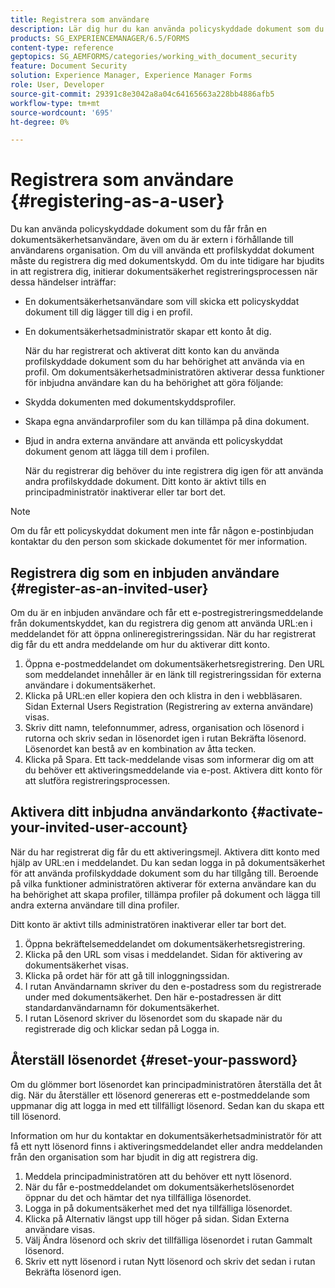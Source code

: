 ```yaml
---
title: Registrera som användare
description: Lär dig hur du kan använda policyskyddade dokument som du får från en dokumentsäkerhetsanvändare, även om du är extern i förhållande till användarens organisation.
products: SG_EXPERIENCEMANAGER/6.5/FORMS
content-type: reference
geptopics: SG_AEMFORMS/categories/working_with_document_security
feature: Document Security
solution: Experience Manager, Experience Manager Forms
role: User, Developer
source-git-commit: 29391c8e3042a8a04c64165663a228bb4886afb5
workflow-type: tm+mt
source-wordcount: '695'
ht-degree: 0%

---
```


# Registrera som användare {#registering-as-a-user}

Du kan använda policyskyddade dokument som du får från en dokumentsäkerhetsanvändare, även om du är extern i förhållande till användarens organisation. Om du vill använda ett profilskyddat dokument måste du registrera dig med dokumentskydd. Om du inte tidigare har bjudits in att registrera dig, initierar dokumentsäkerhet registreringsprocessen när dessa händelser inträffar:

* En dokumentsäkerhetsanvändare som vill skicka ett policyskyddat dokument till dig lägger till dig i en profil.
* En dokumentsäkerhetsadministratör skapar ett konto åt dig.

  När du har registrerat och aktiverat ditt konto kan du använda profilskyddade dokument som du har behörighet att använda via en profil. Om dokumentsäkerhetsadministratören aktiverar dessa funktioner för inbjudna användare kan du ha behörighet att göra följande:

* Skydda dokumenten med dokumentskyddsprofiler.
* Skapa egna användarprofiler som du kan tillämpa på dina dokument.
* Bjud in andra externa användare att använda ett policyskyddat dokument genom att lägga till dem i profilen.

  När du registrerar dig behöver du inte registrera dig igen för att använda andra profilskyddade dokument. Ditt konto är aktivt tills en principadministratör inaktiverar eller tar bort det.

>[!NOTE]
>
>Om du får ett policyskyddat dokument men inte får någon e-postinbjudan kontaktar du den person som skickade dokumentet för mer information.

## Registrera dig som en inbjuden användare {#register-as-an-invited-user}

Om du är en inbjuden användare och får ett e-postregistreringsmeddelande från dokumentskyddet, kan du registrera dig genom att använda URL:en i meddelandet för att öppna onlineregistreringssidan. När du har registrerat dig får du ett andra meddelande om hur du aktiverar ditt konto.

1. Öppna e-postmeddelandet om dokumentsäkerhetsregistrering. Den URL som meddelandet innehåller är en länk till registreringssidan för externa användare i dokumentsäkerhet.
1. Klicka på URL:en eller kopiera den och klistra in den i webbläsaren. Sidan External Users Registration (Registrering av externa användare) visas.
1. Skriv ditt namn, telefonnummer, adress, organisation och lösenord i rutorna och skriv sedan in lösenordet igen i rutan Bekräfta lösenord. Lösenordet kan bestå av en kombination av åtta tecken.
1. Klicka på Spara. Ett tack-meddelande visas som informerar dig om att du behöver ett aktiveringsmeddelande via e-post. Aktivera ditt konto för att slutföra registreringsprocessen.

## Aktivera ditt inbjudna användarkonto {#activate-your-invited-user-account}

När du har registrerat dig får du ett aktiveringsmejl. Aktivera ditt konto med hjälp av URL:en i meddelandet. Du kan sedan logga in på dokumentsäkerhet för att använda profilskyddade dokument som du har tillgång till. Beroende på vilka funktioner administratören aktiverar för externa användare kan du ha behörighet att skapa profiler, tillämpa profiler på dokument och lägga till andra externa användare till dina profiler.

Ditt konto är aktivt tills administratören inaktiverar eller tar bort det.

1. Öppna bekräftelsemeddelandet om dokumentsäkerhetsregistrering.
1. Klicka på den URL som visas i meddelandet. Sidan för aktivering av dokumentsäkerhet visas.
1. Klicka på ordet här för att gå till inloggningssidan.
1. I rutan Användarnamn skriver du den e-postadress som du registrerade under med dokumentsäkerhet. Den här e-postadressen är ditt standardanvändarnamn för dokumentsäkerhet.
1. I rutan Lösenord skriver du lösenordet som du skapade när du registrerade dig och klickar sedan på Logga in.

## Återställ lösenordet {#reset-your-password}

Om du glömmer bort lösenordet kan principadministratören återställa det åt dig. När du återställer ett lösenord genereras ett e-postmeddelande som uppmanar dig att logga in med ett tillfälligt lösenord. Sedan kan du skapa ett till lösenord.

Information om hur du kontaktar en dokumentsäkerhetsadministratör för att få ett nytt lösenord finns i aktiveringsmeddelandet eller andra meddelanden från den organisation som har bjudit in dig att registrera dig.

1. Meddela principadministratören att du behöver ett nytt lösenord.
1. När du får e-postmeddelandet om dokumentsäkerhetslösenordet öppnar du det och hämtar det nya tillfälliga lösenordet.
1. Logga in på dokumentsäkerhet med det nya tillfälliga lösenordet.
1. Klicka på Alternativ längst upp till höger på sidan. Sidan Externa användare visas.
1. Välj Ändra lösenord och skriv det tillfälliga lösenordet i rutan Gammalt lösenord.
1. Skriv ett nytt lösenord i rutan Nytt lösenord och skriv det sedan i rutan Bekräfta lösenord igen.
